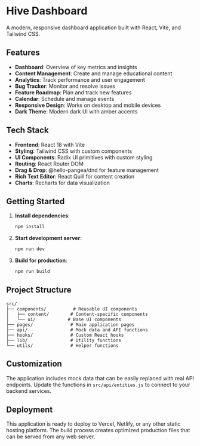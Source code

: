 # Hive Dashboard

A modern, responsive dashboard application built with React, Vite, and Tailwind CSS.

## Features

- **Dashboard**: Overview of key metrics and insights
- **Content Management**: Create and manage educational content
- **Analytics**: Track performance and user engagement
- **Bug Tracker**: Monitor and resolve issues
- **Feature Roadmap**: Plan and track new features
- **Calendar**: Schedule and manage events
- **Responsive Design**: Works on desktop and mobile devices
- **Dark Theme**: Modern dark UI with amber accents

## Tech Stack

- **Frontend**: React 18 with Vite
- **Styling**: Tailwind CSS with custom components
- **UI Components**: Radix UI primitives with custom styling
- **Routing**: React Router DOM
- **Drag & Drop**: @hello-pangea/dnd for feature management
- **Rich Text Editor**: React Quill for content creation
- **Charts**: Recharts for data visualization

## Getting Started

1. **Install dependencies**:
   ```bash
   npm install
   ```

2. **Start development server**:
   ```bash
   npm run dev
   ```

3. **Build for production**:
   ```bash
   npm run build
   ```

## Project Structure

```
src/
├── components/          # Reusable UI components
│   ├── content/        # Content-specific components
│   └── ui/            # Base UI components
├── pages/              # Main application pages
├── api/                # Mock data and API functions
├── hooks/              # Custom React hooks
├── lib/                # Utility functions
└── utils/              # Helper functions
```

## Customization

The application includes mock data that can be easily replaced with real API endpoints. Update the functions in `src/api/entities.js` to connect to your backend services.

## Deployment

This application is ready to deploy to Vercel, Netlify, or any other static hosting platform. The build process creates optimized production files that can be served from any web server.